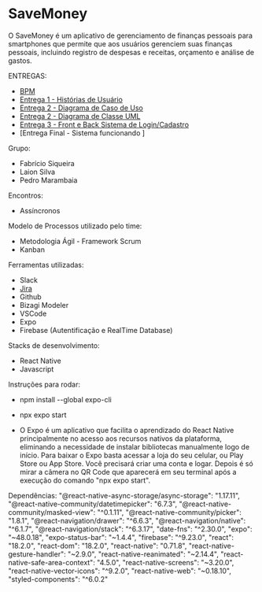 # SaveMoney

O SaveMoney é um aplicativo de gerenciamento de finanças pessoais para smartphones que permite que aos usuários gerenciem suas finanças pessoais, incluindo registro de despesas e receitas, orçamento e análise de gastos.

ENTREGAS:

- [BPM](https://github.com/pedroMarambaia/Projeto-Engenharia-de-Software-II/blob/main/financeiro.bpm)
- [Entrega 1 - Histórias de Usuário](https://github.com/pedroMarambaia/Projeto-Engenharia-de-Software-II/blob/main/User%20stories.pdf)
- [Entrega 2 - Diagrama de Caso de Uso](https://github.com/pedroMarambaia/Projeto-Engenharia-de-Software-II/blob/main/Diagrama%20de%20caso%20de%20uso.pdf)
- [Entrega 2 - Diagrama de Classe UML](https://github.com/pedroMarambaia/Projeto-Engenharia-de-Software-II/blob/main/Classe%20UML.pdf)
- [Entrega 3 - Front e Back Sistema de Login/Cadastro](https://github.com/pedroMarambaia/Projeto-Engenharia-de-Software-II/tree/master)
- [Entrega Final - Sistema funcionando ]

Grupo: 
- Fabrício Siqueira
- Laion Silva
- Pedro Marambaia

Encontros:
- Assíncronos 

Modelo de Processos utilizado pelo time:
- Metodologia Ágil - Framework Scrum
- Kanban

Ferramentas utilizadas:

- Slack
- [Jira](https://savemoneysoft.atlassian.net/jira/software/projects/SAV/boards/1)
- Github
- Bizagi Modeler
- VSCode
- Expo 
- Firebase (Autentificação e RealTime Database) 

Stacks de desenvolvimento:
- React Native
- Javascript

Instruções para rodar:
- npm install --global expo-cli
- npx expo start

- O Expo é um aplicativo que facilita o aprendizado do React Native principalmente no acesso aos recursos nativos da plataforma, eliminando a necessidade de instalar bibliotecas manualmente logo de início. Para baixar o Expo basta acessar a loja do seu celular, ou Play Store ou App Store. Você precisará criar uma conta e logar. Depois é só mirar a câmera no QR Code que aparecerá em seu terminal após a execução do comando "npx expo start".
  
Dependências: 
"@react-native-async-storage/async-storage": "1.17.11",
    "@react-native-community/datetimepicker": "6.7.3",
    "@react-native-community/masked-view": "^0.1.11",
    "@react-native-community/picker": "1.8.1",
    "@react-navigation/drawer": "^6.6.3",
    "@react-navigation/native": "^6.1.7",
    "@react-navigation/stack": "^6.3.17",
    "date-fns": "^2.30.0",
    "expo": "~48.0.18",
    "expo-status-bar": "~1.4.4",
    "firebase": "^9.23.0",
    "react": "18.2.0",
    "react-dom": "18.2.0",
    "react-native": "0.71.8",
    "react-native-gesture-handler": "~2.9.0",
    "react-native-reanimated": "~2.14.4",
    "react-native-safe-area-context": "4.5.0",
    "react-native-screens": "~3.20.0",
    "react-native-vector-icons": "^9.2.0",
    "react-native-web": "~0.18.10",
    "styled-components": "^6.0.2"

